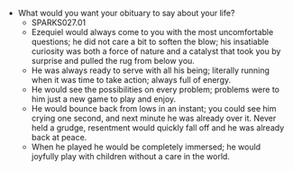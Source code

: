 - What would you want your obituary to say about your life?
	- SPARKS027.01
	- Ezequiel would always come to you with the most uncomfortable questions; he did not care a bit to soften the blow; his insatiable curiosity was both a force of nature and a catalyst that took you by surprise and pulled the rug from below you.
	- He was always ready to serve with all his being; literally running when it was time to take action; always full of energy.
	- He would see the possibilities on every problem; problems were to him just a new game to play and enjoy.
	- He would bounce back from lows in an instant; you could see him crying one second, and next minute he was already over it. Never held a grudge, resentment would quickly fall off and he was already back at peace.
	- When he played he would be completely immersed; he would joyfully play with children without a care in the world.